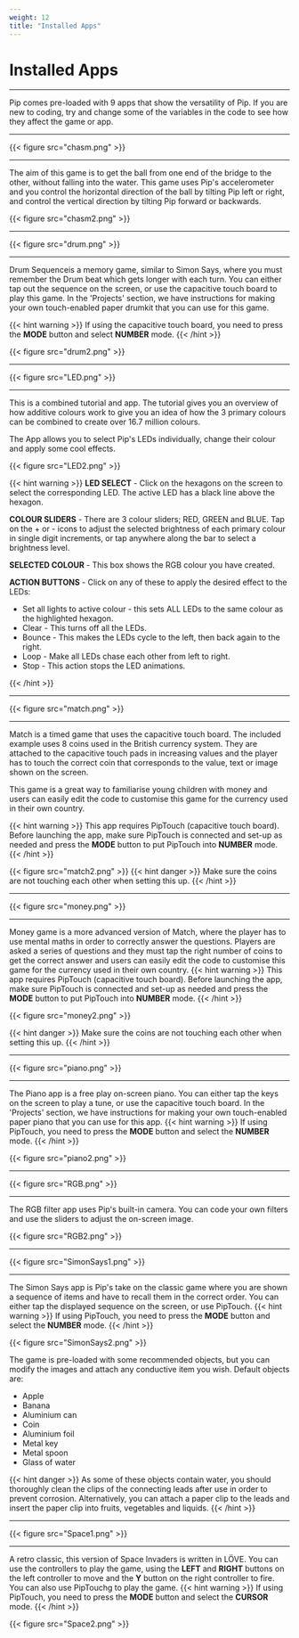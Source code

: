 ```yaml
---
weight: 12
title: "Installed Apps"
---
```


# Installed Apps

---

Pip comes pre-loaded with 9 apps that show the versatility of Pip. If you are new to coding, try and change some of the variables in the code to see how they affect the game or app. 

---

{{< figure src="chasm.png" >}}

---

The aim of this game is to get the ball from one end of the bridge to the other, without falling into the water. This game uses Pip's accelerometer and you control the horizontal direction of the ball by tilting Pip left or right, and control the vertical direction by tilting Pip forward or backwards. 

{{< figure src="chasm2.png" >}}

---

{{< figure src="drum.png" >}}

---

Drum Sequenceis a memory game, similar to Simon Says, where you must remember the Drum beat which gets longer with each turn. You can either tap out the sequence on the screen, or use the capacitive touch board to play this game. In the 'Projects' section, we have instructions for making your own touch-enabled paper drumkit that you can use for this game.

{{< hint warning >}}
If using the capacitive touch board, you need to press the **MODE** button and select **NUMBER** mode.
{{< /hint >}}

{{< figure src="drum2.png" >}}


---

{{< figure src="LED.png" >}}

---

This is a combined tutorial and app. The tutorial gives you an overview of how additive colours work to give you an idea of how the 3 primary colours can be combined to create over 16.7 million colours.

The App allows you to select Pip's LEDs individually, change their colour and apply some cool effects.

{{< figure src="LED2.png" >}}

{{< hint warning >}}
**LED SELECT** - Click on the hexagons on the screen to select the corresponding LED. The active LED has a black line above the hexagon.

**COLOUR SLIDERS** - There are 3 colour sliders; RED, GREEN and BLUE. Tap on the + or - icons to adjust the selected brightness of each primary colour in single digit increments, or tap anywhere along the bar to select a brightness level.

**SELECTED COLOUR** - This box shows the RGB colour you have created.

**ACTION BUTTONS** - Click on any of these to apply the desired effect to the LEDs:
- Set all lights to active colour - this sets ALL LEDs to the same colour as the highlighted hexagon.
- Clear - This turns off all the LEDs.
- Bounce - This makes the LEDs cycle to the left, then back again to the right.
- Loop - Make all LEDs chase each other from left to right.
- Stop - This action stops the LED animations.

{{< /hint >}}

---

{{< figure src="match.png" >}}

---

Match is a timed game that uses the capacitive touch board. The included example uses 8 coins used in the British currency system. They are attached to the capacitive touch pads in increasing values and the player has to touch the correct coin that corresponds to the value, text or image shown on the screen. 

This game is a great way to familiarise young children with money and users can easily edit the code to customise this game for the currency used in their own country.

{{< hint warning >}}
This app requires PipTouch (capacitive touch board). Before launching the app, make sure PipTouch is connected and set-up as needed and press the **MODE** button to put PipTouch into  **NUMBER** mode.
{{< /hint >}}

{{< figure src="match2.png" >}}
{{< hint danger >}}
Make sure the coins are not touching each other when setting this up.
{{< /hint >}}

---

{{< figure src="money.png" >}}

---

Money game is a more advanced version of Match, where the player has to use mental maths in order to correctly answer the questions. Players are asked a series of questions and they must tap the right number of coins to get the correct answer and users can easily edit the code to customise this game for the currency used in their own country.
{{< hint warning >}}
This app requires PipTouch (capacitive touch board). Before launching the app, make sure PipTouch is connected and set-up as needed and press the **MODE** button to put PipTouch into  **NUMBER** mode.
{{< /hint >}}

{{< figure src="money2.png" >}}

{{< hint danger >}}
Make sure the coins are not touching each other when setting this up.
{{< /hint >}}

---

{{< figure src="piano.png" >}}

---

The Piano app is a free play on-screen piano. You can either tap the keys on the screen to play a tune, or use the capacitive touch board. In the 'Projects' section, we have instructions for making your own touch-enabled paper piano that you can use for this app.
{{< hint warning >}}
If using PipTouch, you need to press the **MODE** button and select the **NUMBER** mode.
{{< /hint >}}

{{< figure src="piano2.png" >}}

---

{{< figure src="RGB.png" >}}

---

The RGB filter app uses Pip's built-in camera. You can code your own filters and use the sliders to adjust the on-screen image.

{{< figure src="RGB2.png" >}}

---

{{< figure src="SimonSays1.png" >}}

---

The Simon Says app is Pip's take on the classic game where you are shown a sequence of items and have to recall them in the correct order. You can either tap the displayed sequence on the screen, or use PipTouch.
{{< hint warning >}}
If using PipTouch, you need to press the **MODE** button and select the **NUMBER** mode.
{{< /hint >}}

{{< figure src="SimonSays2.png" >}}

The game is pre-loaded with some recommended objects, but you can modify the images and attach any conductive item you wish. Default objects are:

- Apple
- Banana
- Aluminium can
- Coin
- Aluminium foil
- Metal key
- Metal spoon
- Glass of water

{{< hint danger >}}
As some of these objects contain water, you should thoroughly clean the clips of the connecting leads after use in order to prevent corrosion. Alternatively, you can attach a paper clip to the leads and insert the paper clip into fruits, vegetables and liquids.
{{< /hint >}}

---

{{< figure src="Space1.png" >}}

---

A retro classic, this version of Space Invaders is written in LÖVE. You can use the controllers to play the game, using the **LEFT** and **RIGHT** buttons on the left controller to move and the **Y** button on the right controller to fire. You can also use PipTouchg to play the game.
{{< hint warning >}}
If using PipTouch, you need to press the **MODE** button and select the **CURSOR** mode.
{{< /hint >}}

{{< figure src="Space2.png" >}}



